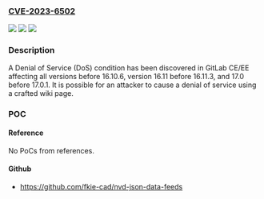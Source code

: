 ### [CVE-2023-6502](https://cve.mitre.org/cgi-bin/cvename.cgi?name=CVE-2023-6502)
![](https://img.shields.io/static/v1?label=Product&message=GitLab&color=blue)
![](https://img.shields.io/static/v1?label=Version&message=0%3C%2016.10.6%20&color=brighgreen)
![](https://img.shields.io/static/v1?label=Vulnerability&message=CWE-1333%3A%20Inefficient%20Regular%20Expression%20Complexity&color=brighgreen)

### Description

A Denial of Service (DoS) condition has been discovered in GitLab CE/EE affecting all versions before 16.10.6, version 16.11 before 16.11.3, and 17.0 before 17.0.1. It is possible for an attacker to cause a denial of service using a crafted wiki page.

### POC

#### Reference
No PoCs from references.

#### Github
- https://github.com/fkie-cad/nvd-json-data-feeds

